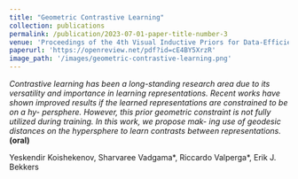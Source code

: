 ```yaml
---
title: "Geometric Contrastive Learning"
collection: publications
permalink: /publication/2023-07-01-paper-title-number-3
venue: 'Proceedings of the 4th Visual Inductive Priors for Data-Efficient Deep Learning Workshop at ICCV 2023'
paperurl: 'https://openreview.net/pdf?id=cE4BY5XrzR'
image_path: '/images/geometric-contrastive-learning.png'
---
```


*Contrastive learning has been a long-standing research area due to its versatility and importance in learning representations. Recent works have shown improved results if the learned representations are constrained to be on a hy- persphere. However, this prior geometric constraint is not fully utilized during training. In this work, we propose mak- ing use of geodesic distances on the hypersphere to learn contrasts between representations.* **(oral)**


Yeskendir Koishekenov, Sharvaree Vadgama\*, Riccardo Valperga\*, Erik J. Bekkers